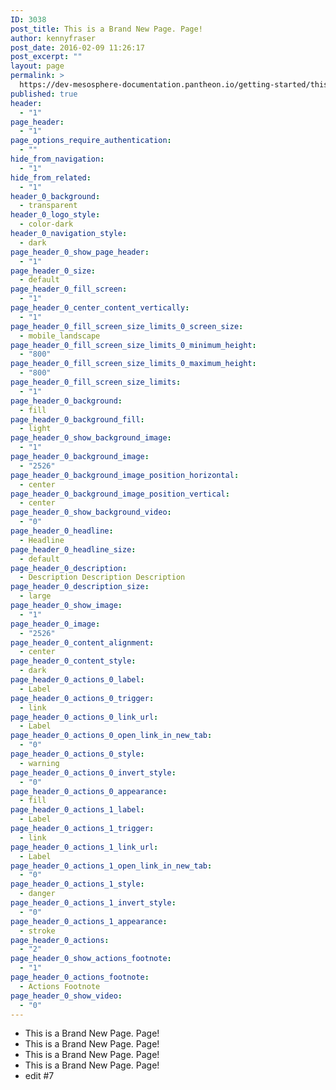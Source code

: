 ```yaml
---
ID: 3038
post_title: This is a Brand New Page. Page!
author: kennyfraser
post_date: 2016-02-09 11:26:17
post_excerpt: ""
layout: page
permalink: >
  https://dev-mesosphere-documentation.pantheon.io/getting-started/this-is-a-brand-new-page-page/
published: true
header:
  - "1"
page_header:
  - "1"
page_options_require_authentication:
  - ""
hide_from_navigation:
  - "1"
hide_from_related:
  - "1"
header_0_background:
  - transparent
header_0_logo_style:
  - color-dark
header_0_navigation_style:
  - dark
page_header_0_show_page_header:
  - "1"
page_header_0_size:
  - default
page_header_0_fill_screen:
  - "1"
page_header_0_center_content_vertically:
  - "1"
page_header_0_fill_screen_size_limits_0_screen_size:
  - mobile_landscape
page_header_0_fill_screen_size_limits_0_minimum_height:
  - "800"
page_header_0_fill_screen_size_limits_0_maximum_height:
  - "800"
page_header_0_fill_screen_size_limits:
  - "1"
page_header_0_background:
  - fill
page_header_0_background_fill:
  - light
page_header_0_show_background_image:
  - "1"
page_header_0_background_image:
  - "2526"
page_header_0_background_image_position_horizontal:
  - center
page_header_0_background_image_position_vertical:
  - center
page_header_0_show_background_video:
  - "0"
page_header_0_headline:
  - Headline
page_header_0_headline_size:
  - default
page_header_0_description:
  - Description Description Description
page_header_0_description_size:
  - large
page_header_0_show_image:
  - "1"
page_header_0_image:
  - "2526"
page_header_0_content_alignment:
  - center
page_header_0_content_style:
  - dark
page_header_0_actions_0_label:
  - Label
page_header_0_actions_0_trigger:
  - link
page_header_0_actions_0_link_url:
  - Label
page_header_0_actions_0_open_link_in_new_tab:
  - "0"
page_header_0_actions_0_style:
  - warning
page_header_0_actions_0_invert_style:
  - "0"
page_header_0_actions_0_appearance:
  - fill
page_header_0_actions_1_label:
  - Label
page_header_0_actions_1_trigger:
  - link
page_header_0_actions_1_link_url:
  - Label
page_header_0_actions_1_open_link_in_new_tab:
  - "0"
page_header_0_actions_1_style:
  - danger
page_header_0_actions_1_invert_style:
  - "0"
page_header_0_actions_1_appearance:
  - stroke
page_header_0_actions:
  - "2"
page_header_0_show_actions_footnote:
  - "1"
page_header_0_actions_footnote:
  - Actions Footnote
page_header_0_show_video:
  - "0"
---
```

*   This is a Brand New Page. Page!
*   This is a Brand New Page. Page!
*   This is a Brand New Page. Page!
*   This is a Brand New Page. Page!
*   edit #7
